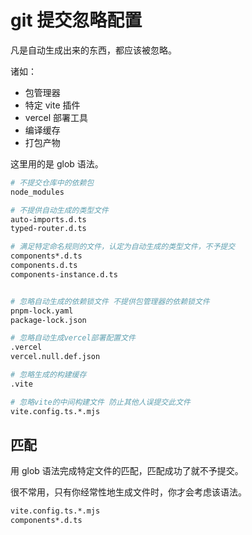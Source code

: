 # git 提交忽略配置

凡是自动生成出来的东西，都应该被忽略。

诸如：

- 包管理器
- 特定 vite 插件
- vercel 部署工具
- 编译缓存
- 打包产物

这里用的是 glob 语法。

```bash
# 不提交仓库中的依赖包
node_modules

# 不提供自动生成的类型文件
auto-imports.d.ts
typed-router.d.ts

# 满足特定命名规则的文件，认定为自动生成的类型文件，不予提交
components*.d.ts
components.d.ts
components-instance.d.ts


# 忽略自动生成的依赖锁文件 不提供包管理器的依赖锁文件
pnpm-lock.yaml
package-lock.json

# 忽略自动生成vercel部署配置文件
.vercel
vercel.null.def.json

# 忽略生成的构建缓存
.vite

# 忽略vite的中间构建文件 防止其他人误提交此文件
vite.config.ts.*.mjs
```

## 匹配

用 glob 语法完成特定文件的匹配，匹配成功了就不予提交。

很不常用，只有你经常性地生成文件时，你才会考虑该语法。

```bash
vite.config.ts.*.mjs
components*.d.ts
```
